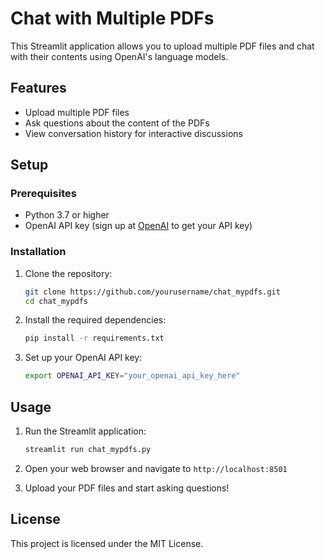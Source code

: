 
# Chat with Multiple PDFs

This Streamlit application allows you to upload multiple PDF files and chat with their contents using OpenAI's language models.

## Features

- Upload multiple PDF files
- Ask questions about the content of the PDFs
- View conversation history for interactive discussions

## Setup

### Prerequisites

- Python 3.7 or higher
- OpenAI API key (sign up at [OpenAI](https://openai.com/) to get your API key)

### Installation

1. Clone the repository:
    ```bash
    git clone https://github.com/yourusername/chat_mypdfs.git
    cd chat_mypdfs
    ```

2. Install the required dependencies:
    ```bash
    pip install -r requirements.txt
    ```

3. Set up your OpenAI API key:
    ```bash
    export OPENAI_API_KEY="your_openai_api_key_here"
    ```

## Usage

1. Run the Streamlit application:
    ```bash
    streamlit run chat_mypdfs.py
    ```

2. Open your web browser and navigate to `http://localhost:8501`

3. Upload your PDF files and start asking questions!

## License

This project is licensed under the MIT License.
